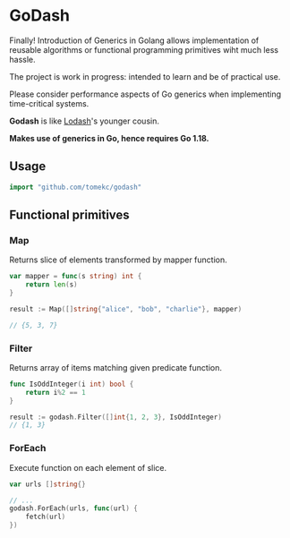 # GoDash

Finally! Introduction of Generics in Golang allows implementation of reusable algorithms or functional programming primitives wiht much less hassle.

The project is work in progress: intended to learn and be of practical use.

Please consider performance aspects of Go generics when implementing time-critical systems.

**Godash** is like [Lodash](https://www.lodash.com/)'s  younger cousin.

**Makes use of generics in Go, hence requires Go 1.18.**


## Usage

```go
import "github.com/tomekc/godash"
```

## Functional primitives

### Map

Returns slice of elements transformed by mapper function.

```go
var mapper = func(s string) int {
	return len(s)
}

result := Map([]string{"alice", "bob", "charlie"}, mapper)

// {5, 3, 7}
```

### Filter

Returns array of items matching given predicate function.

```go
func IsOddInteger(i int) bool {
	return i%2 == 1
}

result := godash.Filter([]int{1, 2, 3}, IsOddInteger)
// {1, 3}

```

### ForEach

Execute function on each element of slice.

```go
var urls []string{}

// ...
godash.ForEach(urls, func(url) {
	fetch(url)
})
```
